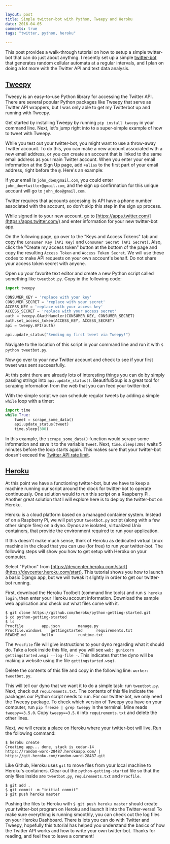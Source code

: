 ```yaml
---

layout: post
title: Simple twitter-bot with Python, Tweepy and Heroku
date: 2016-04-05
comments: true
tags: "twitter, python, heroku"

---
```


This post provides a walk-through tutorial on how to setup a simple twitter-bot that can do just about anything. I recently set up a simple [twitter-bot](https://twitter.com/tw_tt_r_b_t) that generates random cellular automata at a regular intervals, and I plan on doing a lot more with the Twitter API and text data analysis. 

[Tweepy](http://www.tweepy.org/)
---

Tweepy is an easy-to-use Python library for accessing the Twitter API. There are several popular Python packages like Tweepy that serve as Twitter API wrappers, but I was only able to get my Twitterbot up and running with Tweepy. 

Get started by installing Tweepy by running `pip install tweepy` in your command line. Next, let's jump right into to a super-simple example of how to tweet with Tweepy. 

While you test out your twitter-bot, you might want to use a throw-away Twitter account. To do this, you can make a new account associated with a new email address, or you can create an account that is linked to the same email address as your main Twitter account. When you enter your email information at the Sign Up page, add `+alias` to the first part of your email address, right before the `@`. Here's an example:

If your email is `john_doe@gmail.com`, you could enter `john_doe+twitter@gmail.com`, and the sign up confirmation for this unique account will go to `john_doe@gmail.com`. 

Twitter requires that accounts accessing its API have a phone number associated with the account, so don't skip this step in the sign up process. 

While signed in to your new account, go to [https://apps.twitter.com/](https://apps.twitter.com/) and enter information for your new twitter-bot app. 

On the following page, go over to the "Keys and Access Tokens" tab and copy the `Consumer Key (API Key)` and `Consumer Secret (API Secret)`. Also, click the "Create my access token" button at the bottom of the page and copy the resulting `Access Token` and `Access Token Secret`. We will use these codes to make API requests on your own account's behalf. Do not share your access token secret with anyone.

Open up your favorite text editor and create a new Python script called something like `tweetbot.py`. Copy in the following code: 

```python 
import tweepy

CONSUMER_KEY = 'replace with your key'
CONSUMER_SECRET = 'replace with your secret'
ACCESS_KEY = 'replace with your access key'
ACCESS_SECRET = 'replace with your access secret'
auth = tweepy.OAuthHandler(CONSUMER_KEY, CONSUMER_SECRET)
auth.set_access_token(ACCESS_KEY, ACCESS_SECRET)
api = tweepy.API(auth)

api.update_status("Sending my first tweet via Tweepy!")

```

Navigate to the location of this script in your command line and run it with `$ python tweetbot.py`. 

Now go over to your new Twitter account and check to see if your first tweet was sent successfully. 

At this point there are already lots of interesting things you can do by simply passing strings into `api.update_status()`. BeautifulSoup is a great tool for scraping information from the web that you can feed your twitter-bot.

With the simple script we can schedule regular tweets by adding a simple `while` loop with a timer:

```python
import time
while True:
    tweet = scrape_some_data()
    api.update_status(tweet)
    time.sleep(300)
```

In this example, the `scrape_some_data()` function would scrape some information and save it to the variable `tweet`. Next, `time.sleep(300)` waits 5 minutes before the loop starts again. This makes sure that your twitter-bot doesn't exceed the [Twitter API rate limit](https://dev.twitter.com/rest/public/rate-limiting).

[Heroku](https://www.heroku.com/)
---

At this point we have a functioning twitter-bot, but we have to keep a machine running our script around the clock for twitter-bot to operate continuously. One solution would to run this script on a Raspberry Pi. Another great solution that I will explore here is to deploy the twitter-bot on Heroku. 

Heroku is a cloud platform based on a managed container system. Instead of on a Raspberry Pi, we will put your `tweetbot.py` script (along with a few other simple files) on a dyno.  Dynos are isolated, virtualized Unix containers, that provide the environment required to run your application. 

If this doesn't make much sense, think of Heroku as dedicated virtual Linux machine in the cloud that you can use (for free) to run your twitter-bot. The following steps will show you how to get setup with Heroku on your computer. 

Select "Python" from [https://devcenter.heroku.com/start](https://devcenter.heroku.com/start). This tutorial shows you how to launch a basic Django app, but we will tweak it slightly in order to get our twitter-bot running. 

First, download the Heroku Toolbelt (command line tools) and run `$ heroku login`, then enter your Heroku account information. Download the sample web application and check out what files come with it. 

```terminal 
$ git clone https://github.com/heroku/python-getting-started.git
$ cd python-getting-started
$ ls
Procfile		app.json		manage.py
Procfile.windows	gettingstarted		requirements.txt
README.md		hello			runtime.txt
```

The `Procfile` file will give instructions to your dyno regarding what it should do. Take a look inside this file, and you will see `web: gunicorn gettingstarted.wsgi --log-file -`. This indicates that the dyno will be making a website using the file `gettingstarted.wsgi`. 

Delete the contents of this file and copy in the following line: 
`worker: tweetbot.py`. 

This will tell our dyno that we want it to do a simple task: run `tweetbot.py`. Next, check out `requirements.txt`. The contents of this file indicate the packages our Python script needs to run. For our twitter-bot, we only need the Tweepy package. To check which version of Tweepy you have on your computer, run `pip freeze | grep tweepy` in the terminal. Mine reads `tweepy==3.5.0`. Copy `tweepy==3.5.0` into `requirements.txt` and delete the other lines. 

Next, we will create a place on Heroku where your twitter-bot will live. Run the following command:

```terminal
$ heroku create
Creating app... done, stack is cedar-14
https://random-word-28487.herokuapp.com/ | https://git.heroku.com/random-word-28487.git
```
Like Github, Heroku uses `git` to move files from your local machine to Heroku's containers. Clear out the `python-getting-started` file so that the only files inside are `tweetbot.py`, `requirements.txt` and `Procfile`. 

```terminal 
$ git add .
$ git commit -m "initial commit"
$ git push heroku master
```
Pushing the files to Heroku with `$ git push heroku master` should create your twitter-bot program on Heroku and launch it into the Twitter-verse! To make sure everything is running smoothly, you can check out the log files on your Heroku Dashboard. There is lots you can do with Twitter and Tweepy, hopefully this tutorial has helped you understand the basics of how the Twitter API works and how to write your own twitter-bot. Thanks for reading, and feel free to leave a comment!